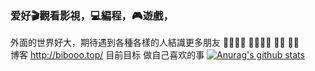 
###  爱好🎬觀看影視，💻編程，🎮遊戲，
外面的世界好大，期待遇到各種各樣的人結識更多朋友
🐷🐷🐷🐷    🐷🐷🐷🐷
     🐷🐷    🐷🐷                 
博客 http://bibooo.top/
目前目标 做自己喜欢的事
[![Anurag's github stats](https://github-readme-stats.vercel.app/api?username=anuraghazra)](https://github.com/anuraghazra/github-readme-stats)
